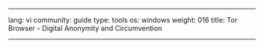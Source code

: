 

---

lang: vi
community: guide
type: tools
os: windows
weight: 016
title: Tor Browser - Digital Anonymity and Circumvention

---

<stub>

